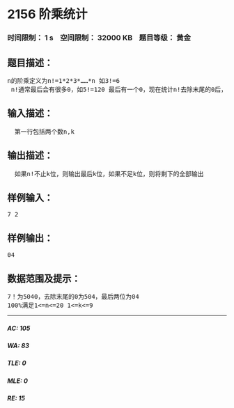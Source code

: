 # 2156 阶乘统计   
### 时间限制： 1 s&nbsp;&nbsp;&nbsp;&nbsp;空间限制： 32000 KB&nbsp;&nbsp;&nbsp;&nbsp;题目等级： 黄金  
## 题目描述：  

<pre>
n的阶乘定义为n!=1*2*3*……*n 如3!=6  
 n!通常最后会有很多0，如5!=120 最后有一个0，现在统计n!去除末尾的0后，最后k位是多少
</pre>
  
  
## 输入描述：  

<pre>
  第一行包括两个数n,k
</pre>
  
  
## 输出描述：  

<pre>
  如果n!不止k位，则输出最后k位，如果不足k位，则将剩下的全部输出
</pre>
  
  
## 样例输入：  

<pre>
7 2
</pre>
  
  
## 样例输出：  

<pre>
04
</pre>
  
  
## 数据范围及提示：  

<pre>
7！为5040，去除末尾的0为504，最后两位为04
100%满足1<=n<=20 1<=k<=9
</pre>
  
  
***  

##### AC: 105  
##### WA: 83  
##### TLE: 0  
##### MLE: 0  
##### RE: 15  
